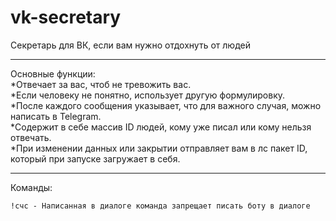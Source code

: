 # vk-secretary
Секретарь для ВК, если вам нужно отдохнуть от людей
___
Основные функции:  
*Отвечает за вас, чтоб не тревожить вас.  
*Если человеку не понятно, использует другую формулировку.  
*После каждого сообщения указывает, что для важного случая, можно написать в Telegram.  
*Содержит в себе массив ID людей, кому уже писал или кому нельзя отвечать.  
*При изменении данных или закрытии  отправляет вам в лс пакет ID, который при запуске загружает в себя.  
___
Команды:  
```
!счс - Написанная в диалоге команда запрещает писать боту в диалоге
```
